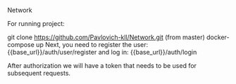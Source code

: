 Network

For running project:

git clone https://github.com/Pavlovich-kll/Network.git (from master)
docker-compose up
Next, you need to register the user: {{base_url}}/auth/user/register and log in: {{base_url}}/auth/login

After authorization we will have a token that needs to be used for subsequent requests.
